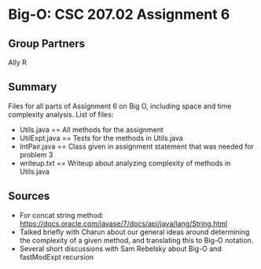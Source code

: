 # Big-O: CSC 207.02 Assignment 6

## Group Partners
Ally R

## Summary
Files for all parts of Assignment 6 on Big O, including space and time complexity analysis.
List of files:
* Utils.java == All methods for the assignment
* UtilExpt.java == Tests for the methods in Utils.java
* IntPair.java == Class given in assignment statement that was needed for problem 3
* writeup.txt == Writeup about analyzing complexity of methods in Utils.java

## Sources
* For concat string method: https://docs.oracle.com/javase/7/docs/api/java/lang/String.html
* Talked briefly with Charun about our general ideas around determining the complexity of a given method, and translating this to Big-O notation.
* Several short discussions with Sam Rebelsky about Big-O and fastModExpt recursion
